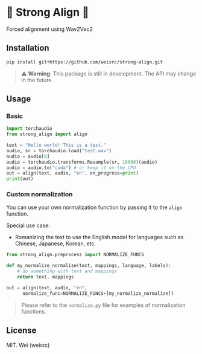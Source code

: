 # 🦾 Strong Align 🎯

Forced alignment using Wav2Vec2

## Installation

```bash
pip install git+https://github.com/weisrc/strong-align.git
```

> :warning: **Warning**: This package is still in development. The API may change in the future.

## Usage

### Basic

```python
import torchaudio
from strong_align import align

text = "Hello world! This is a test."
audio, sr = torchaudio.load("test.wav")
audio = audio[0]
audio = torchaudio.transforms.Resample(sr, 16000)(audio)
audio = audio.to("cuda") # or keep it on the CPU
out = align(text, audio, "en", on_progress=print)
print(out)
```

### Custom normalization

You can use your own normalization function by passing it to the `align` function.

Special use case:

- Romanizing the text to use the English model for languages such as Chinese, Japanese, Korean, etc.

```python
from strong_align.preprocess import NORMALIZE_FUNCS

def my_normalize_normalize(text, mappings, language, labels):
    # do something with text and mappings
    return text, mappings

out = align(text, audio, "en",
      normalize_func=NORMALIZE_FUNCS+[my_normalize_normalize])
```

> Please refer to the `normalize.py` file for examples of normalization functions.

## License

MIT. Wei (weisrc)
